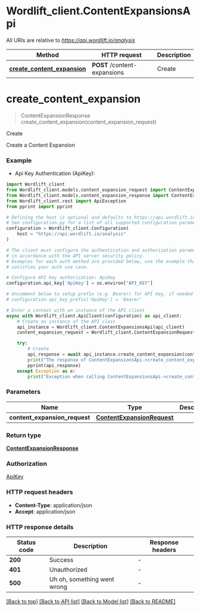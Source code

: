 # Wordlift_client.ContentExpansionsApi

All URIs are relative to *https://api.wordlift.io/analysis*

Method | HTTP request | Description
------------- | ------------- | -------------
[**create_content_expansion**](ContentExpansionsApi.md#create_content_expansion) | **POST** /content-expansions | Create


# **create_content_expansion**
> ContentExpansionResponse create_content_expansion(content_expansion_request)

Create

Create a Content Expansion

### Example

* Api Key Authentication (ApiKey):

```python
import Wordlift_client
from Wordlift_client.models.content_expansion_request import ContentExpansionRequest
from Wordlift_client.models.content_expansion_response import ContentExpansionResponse
from Wordlift_client.rest import ApiException
from pprint import pprint

# Defining the host is optional and defaults to https://api.wordlift.io/analysis
# See configuration.py for a list of all supported configuration parameters.
configuration = Wordlift_client.Configuration(
    host = "https://api.wordlift.io/analysis"
)

# The client must configure the authentication and authorization parameters
# in accordance with the API server security policy.
# Examples for each auth method are provided below, use the example that
# satisfies your auth use case.

# Configure API key authorization: ApiKey
configuration.api_key['ApiKey'] = os.environ["API_KEY"]

# Uncomment below to setup prefix (e.g. Bearer) for API key, if needed
# configuration.api_key_prefix['ApiKey'] = 'Bearer'

# Enter a context with an instance of the API client
async with Wordlift_client.ApiClient(configuration) as api_client:
    # Create an instance of the API class
    api_instance = Wordlift_client.ContentExpansionsApi(api_client)
    content_expansion_request = Wordlift_client.ContentExpansionRequest() # ContentExpansionRequest | 

    try:
        # Create
        api_response = await api_instance.create_content_expansion(content_expansion_request)
        print("The response of ContentExpansionsApi->create_content_expansion:\n")
        pprint(api_response)
    except Exception as e:
        print("Exception when calling ContentExpansionsApi->create_content_expansion: %s\n" % e)
```



### Parameters


Name | Type | Description  | Notes
------------- | ------------- | ------------- | -------------
 **content_expansion_request** | [**ContentExpansionRequest**](ContentExpansionRequest.md)|  | 

### Return type

[**ContentExpansionResponse**](ContentExpansionResponse.md)

### Authorization

[ApiKey](../README.md#ApiKey)

### HTTP request headers

 - **Content-Type**: application/json
 - **Accept**: application/json

### HTTP response details

| Status code | Description | Response headers |
|-------------|-------------|------------------|
**200** | Success |  -  |
**401** | Unauthorized |  -  |
**500** | Uh oh, something went wrong |  -  |

[[Back to top]](#) [[Back to API list]](../README.md#documentation-for-api-endpoints) [[Back to Model list]](../README.md#documentation-for-models) [[Back to README]](../README.md)

